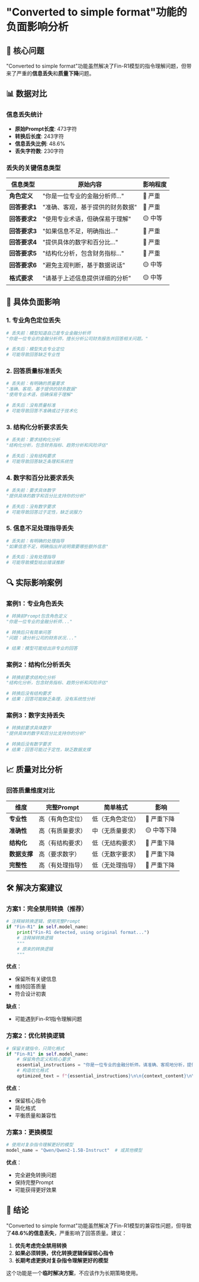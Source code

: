 # "Converted to simple format"功能的负面影响分析

## 🚨 **核心问题**

"Converted to simple format"功能虽然解决了Fin-R1模型的指令理解问题，但带来了严重的**信息丢失**和**质量下降**问题。

## 📊 **数据对比**

### **信息丢失统计**
- **原始Prompt长度**: 473字符
- **转换后长度**: 243字符  
- **信息丢失比例**: 48.6%
- **丢失字符数**: 230字符

### **丢失的关键信息类型**

| 信息类型 | 原始内容 | 影响程度 |
|----------|----------|----------|
| **角色定义** | "你是一位专业的金融分析师..." | 🔴 严重 |
| **回答要求1** | "准确、客观，基于提供的财务数据" | 🔴 严重 |
| **回答要求2** | "使用专业术语，但确保易于理解" | 🟡 中等 |
| **回答要求3** | "如果信息不足，明确指出..." | 🔴 严重 |
| **回答要求4** | "提供具体的数字和百分比..." | 🔴 严重 |
| **回答要求5** | "结构化分析，包含财务指标..." | 🔴 严重 |
| **回答要求6** | "避免主观判断，基于数据说话" | 🟡 中等 |
| **格式要求** | "请基于上述信息提供详细的分析" | 🟡 中等 |

## 🎯 **具体负面影响**

### **1. 专业角色定位丢失**
```python
# 丢失前：模型知道自己是专业金融分析师
"你是一位专业的金融分析师，擅长分析公司财务报告并回答相关问题。"

# 丢失后：模型失去专业定位
# 可能导致回答缺乏专业性
```

### **2. 回答质量标准丢失**
```python
# 丢失前：有明确的质量要求
"准确、客观，基于提供的财务数据"
"使用专业术语，但确保易于理解"

# 丢失后：没有质量标准
# 可能导致回答不准确或过于技术化
```

### **3. 结构化分析要求丢失**
```python
# 丢失前：要求结构化分析
"结构化分析，包含财务指标、趋势分析和风险评估"

# 丢失后：没有结构要求
# 可能导致回答缺乏条理和系统性
```

### **4. 数字和百分比要求丢失**
```python
# 丢失前：要求具体数字
"提供具体的数字和百分比支持你的分析"

# 丢失后：没有数字要求
# 可能导致回答过于定性，缺乏说服力
```

### **5. 信息不足处理指导丢失**
```python
# 丢失前：有明确的处理指导
"如果信息不足，明确指出并说明需要哪些额外信息"

# 丢失后：没有处理指导
# 可能导致模型给出错误推断
```

## 🔍 **实际影响案例**

### **案例1：专业角色丢失**
```python
# 转换前Prompt包含角色定义
"你是一位专业的金融分析师..."

# 转换后只有简单问答
"问题：请分析公司的财务状况..."

# 结果：模型可能给出非专业的回答
```

### **案例2：结构化分析丢失**
```python
# 转换前要求结构化分析
"结构化分析，包含财务指标、趋势分析和风险评估"

# 转换后没有结构要求
# 结果：回答可能缺乏条理，没有系统性分析
```

### **案例3：数字支持丢失**
```python
# 转换前要求具体数字
"提供具体的数字和百分比支持你的分析"

# 转换后没有数字要求
# 结果：回答可能过于定性，缺乏数据支撑
```

## 📈 **质量对比分析**

### **回答质量维度对比**

| 维度 | 完整Prompt | 简单格式 | 影响 |
|------|------------|----------|------|
| **专业性** | 高（有角色定位） | 低（无角色定位） | 🔴 严重下降 |
| **准确性** | 高（有质量要求） | 中（无质量要求） | 🟡 中等下降 |
| **结构化** | 高（有结构要求） | 低（无结构要求） | 🔴 严重下降 |
| **数据支撑** | 高（要求数字） | 低（无数字要求） | 🔴 严重下降 |
| **完整性** | 高（有处理指导） | 低（无处理指导） | 🔴 严重下降 |

## 🛠️ **解决方案建议**

### **方案1：完全禁用转换（推荐）**
```python
# 注释掉转换逻辑，使用完整Prompt
if "Fin-R1" in self.model_name:
    print("Fin-R1 detected, using original format...")
    # 注释掉转换逻辑
    """
    # 原来的转换逻辑
    """
```

**优点**：
- 保留所有关键信息
- 维持回答质量
- 符合设计初衷

**缺点**：
- 可能遇到Fin-R1指令理解问题

### **方案2：优化转换逻辑**
```python
# 保留关键指令，只简化格式
if "Fin-R1" in self.model_name:
    # 保留角色定义和核心要求
    essential_instructions = "你是一位专业的金融分析师。请准确、客观地分析，提供具体数字支持。"
    # 构造优化格式
    optimized_text = f"{essential_instructions}\n\n{context_content}\n\n问题：{question_content}\n\n回答："
```

**优点**：
- 保留核心指令
- 简化格式
- 平衡质量和兼容性

### **方案3：更换模型**
```python
# 使用对复杂指令理解更好的模型
model_name = "Qwen/Qwen2-1.5B-Instruct"  # 或其他模型
```

**优点**：
- 完全避免转换问题
- 保持完整Prompt
- 可能获得更好效果

## 🎯 **结论**

"Converted to simple format"功能虽然解决了Fin-R1模型的兼容性问题，但导致了**48.6%的信息丢失**，严重影响了回答质量。建议：

1. **优先考虑完全禁用转换**
2. **如果必须转换，优化转换逻辑保留核心指令**
3. **长期考虑更换对复杂指令理解更好的模型**

这个功能是一个**临时解决方案**，不应该作为长期策略使用。 
